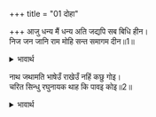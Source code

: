 +++
title = "01 दोहा"

+++
आजु धन्य मैं धन्य अति जद्यपि सब बिधि हीन।  
निज जन जानि राम मोहि सन्त समागम दीन॥1॥  

<details><summary>भावार्थ</summary>

यद्यपि मैं सब प्रकार से हीन (नीच) हूँ, तो भी आज मैं धन्य हूँ, अत्यन्त धन्य हूँ, जो श्री रामजी ने मुझे अपना 'निज जन' जानकर सन्त समागम दिया (आपसे मेरी भेण्ट कराई)॥1॥  
</details>

नाथ जथामति भाषेउँ राखेउँ नहिं कछु गोइ।  
चरित सिन्धु रघुनायक थाह कि पावइ कोइ॥2॥  

<details><summary>भावार्थ</summary>

हे नाथ! मैने अपनी बुद्धि के अनुसार कहा, कुछ भी छिपा नहीं रखा। (फिर भी) श्री रघुवीर के चरित्र समुद्र के समान हैं, क्या उनकी कोई थाह पा सकता है?॥2॥  
</details>



